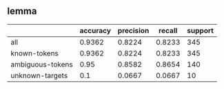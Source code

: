
## lemma

|                  | accuracy | precision | recall | support |
|------------------|----------|-----------|--------|---------|
| all              | 0.9362   | 0.8224    | 0.8233 | 345     |
| known-tokens     | 0.9362   | 0.8224    | 0.8233 | 345     |
| ambiguous-tokens | 0.95     | 0.8582    | 0.8654 | 140     |
| unknown-targets  | 0.1      | 0.0667    | 0.0667 | 10      |

